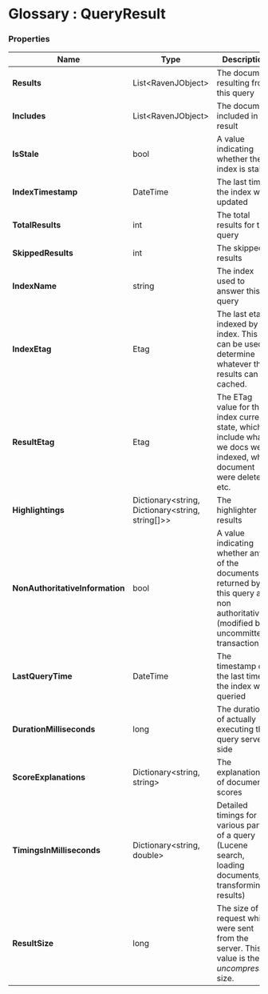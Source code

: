 ﻿# Glossary : QueryResult

### Properties

| Name | Type | Description |
| ------------- | ------------- | ----- |
| **Results** | List&lt;RavenJObject&gt; | The document resulting from this query |
| **Includes** | List&lt;RavenJObject&gt; | The document included in the result |
| **IsStale** | bool | A value indicating whether the index is stale |
| **IndexTimestamp** | DateTime | The last time the index was updated |
| **TotalResults** | int | The total results for this query |
| **SkippedResults** | int | The skipped results |
| **IndexName** | string | The index used to answer this query |
| **IndexEtag** | Etag | The last etag indexed by the index. This can be used to determine whatever the results can be cached. |
| **ResultEtag** | Etag |  The ETag value for this index current state, which include what we docs we indexed, what document were deleted, etc. |
| **Highlightings** | Dictionary&lt;string, Dictionary&lt;string, string[]&gt;&gt; | The highlighter results |
| **NonAuthoritativeInformation** | bool | A value indicating whether any of the documents returned by this query are non authoritative (modified by uncommitted transaction). |
| **LastQueryTime** | DateTime | The timestamp of the last time the index was queried |
| **DurationMilliseconds** | long | The duration of actually executing the query server side |
| **ScoreExplanations** | Dictionary&lt;string, string&gt; | The explanations of document scores |
| **TimingsInMilliseconds** |  Dictionary&lt;string, double&gt; | Detailed timings for various parts of a query (Lucene search, loading documents, transforming results) |
| **ResultSize** | long | The size of the request which were sent from the server. This value is the _uncompressed_ size.  |
